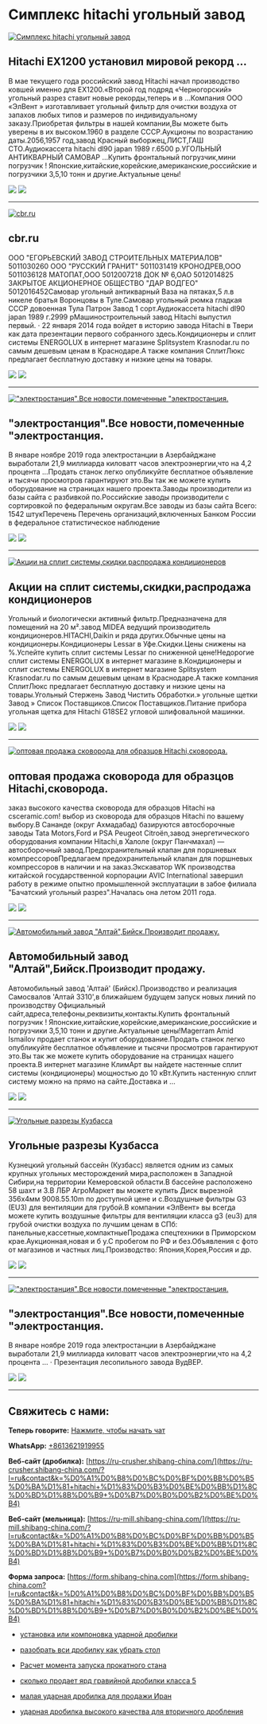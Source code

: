 # Симплекс hitachi угольный завод

<a href="https://swt.shibang-china.com/?l=ru&img&k=%D0%A1%D0%B8%D0%BC%D0%BF%D0%BB%D0%B5%D0%BA%D1%81+hitachi+%D1%83%D0%B3%D0%BE%D0%BB%D1%8C%D0%BD%D1%8B%D0%B9+%D0%B7%D0%B0%D0%B2%D0%BE%D0%B4" target="_blank">![Симплекс hitachi угольный завод](http://static.shibang-china.com/all-800x300/603.jpg)</a>

## Hitachi EX1200 установил мировой рекорд …
В мае текущего года российский завод Hitachi начал производство ковшей именно для EX1200.&#171;Второй год подряд &#171;Черногорский&#187; угольный разрез ставит новые рекорды,теперь и в …Компания ООО &#171;ЭлВент &#187; изготавливает угольный фильтр для очистки воздуха от запахов любых типов и размеров по индивидуальному заказу.Приобретая фильтры в нашей компании,Вы можете быть уверены в их высоком.1960 в разделе СССР.Аукционы по возрастанию даты.2056,1957 год,завод Красный выборжец,ЛИСТ,ГАШ СТО.Аудиокассета hitachi dl90 japan 1989 г.6500 р.УГОЛЬНЫЙ АНТИКВАРНЫЙ САМОВАР …Купить фронтальный погрузчик,мини погрузчик ! Японские,китайские,корейские,американские,российские и погрузчики 3,5,10 тонн и другие.Актуальные цены!


<a href="https://whatsapp.shibangsoft.com/WhatsApp.php" target="_blank" title="WhatsApp">![](http://static.shibang-china.com/icon/whatsapp.png)</a> <a href="https://swt.shibang-china.com/?l=ru&icon&k=%D0%A1%D0%B8%D0%BC%D0%BF%D0%BB%D0%B5%D0%BA%D1%81+hitachi+%D1%83%D0%B3%D0%BE%D0%BB%D1%8C%D0%BD%D1%8B%D0%B9+%D0%B7%D0%B0%D0%B2%D0%BE%D0%B4" target="_blank">![](http://static.shibang-china.com/icon/chat-ru.png)</a>

---

<a href="https://swt.shibang-china.com/?l=ru&img&k=%D0%A1%D0%B8%D0%BC%D0%BF%D0%BB%D0%B5%D0%BA%D1%81+hitachi+%D1%83%D0%B3%D0%BE%D0%BB%D1%8C%D0%BD%D1%8B%D0%B9+%D0%B7%D0%B0%D0%B2%D0%BE%D0%B4" target="_blank">![cbr.ru](http://static.shibang-china.com/all-800x300/1207.jpg)</a>

## cbr.ru
ООО &quot;ЕГОРЬЕВСКИЙ ЗАВОД СТРОИТЕЛЬНЫХ МАТЕРИАЛОВ&quot; 5011030260 ООО &quot;РУССКИЙ ГРАНИТ&quot; 5011031419 КРОНОДРЕВ,ООО 5011036128 МАТОПАТ,ООО 5012007218 ДОК № 6,ОАО 5012014825 ЗАКРЫТОЕ АКЦИОНЕРНОЕ ОБЩЕСТВО &quot;ДАР ВОДГЕО&quot; 5012016452Самовар угольный антикварный Ваза на пятаках,5 л.в никеле братья Воронцовы в Туле.Самовар угольный рюмка гладкая СССР довоенная Тула Патрон Завод 1 сорт.Аудиокассета hitachi dl90 japan 1989 г.2999 рМашиностроительный завод Hitachi выпустил первый.&nbsp;&#0183;&#32;22 января 2014 года войдет в историю завода Hitachi в Твери как дата презентации первого собранного здесь.Кондиционеры и сплит системы ENERGOLUX в интернет магазине Splitsystem Krasnodar.ru по самым дешевым ценам в Краснодаре.А также компания СплитЛюкс предлагает бесплатную доставку и низкие цены на товары.


<a href="https://whatsapp.shibangsoft.com/WhatsApp.php" target="_blank" title="WhatsApp">![](http://static.shibang-china.com/icon/whatsapp.png)</a> <a href="https://swt.shibang-china.com/?l=ru&icon&k=%D0%A1%D0%B8%D0%BC%D0%BF%D0%BB%D0%B5%D0%BA%D1%81+hitachi+%D1%83%D0%B3%D0%BE%D0%BB%D1%8C%D0%BD%D1%8B%D0%B9+%D0%B7%D0%B0%D0%B2%D0%BE%D0%B4" target="_blank">![](http://static.shibang-china.com/icon/chat-ru.png)</a>

---

<a href="https://swt.shibang-china.com/?l=ru&img&k=%D0%A1%D0%B8%D0%BC%D0%BF%D0%BB%D0%B5%D0%BA%D1%81+hitachi+%D1%83%D0%B3%D0%BE%D0%BB%D1%8C%D0%BD%D1%8B%D0%B9+%D0%B7%D0%B0%D0%B2%D0%BE%D0%B4" target="_blank">![&quot;электростанция&quot;.Все новости,помеченные &quot;электростанция.](http://static.shibang-china.com/all-800x300/1333.jpg)</a>

## &quot;электростанция&quot;.Все новости,помеченные &quot;электростанция.
В январе ноябре 2019 года электростанции в Азербайджане выработали 21,9 миллиарда киловатт часов электроэнергии,что на 4,2 процента …Продать станок легко опубликуйте бесплатное объявление и тысячи просмотров гарантируют это.Вы так же можете купить оборудование на страницах нашего проекта.Заводы производители из базы сайта с разбивкой по.Российские заводы производители с сортировкой по федеральным округам.Все заводы из базы сайта Всего: 1542 штукПеречень Перечень организаций,включенных Банком России в федеральное статистическое наблюдение


<a href="https://whatsapp.shibangsoft.com/WhatsApp.php" target="_blank" title="WhatsApp">![](http://static.shibang-china.com/icon/whatsapp.png)</a> <a href="https://swt.shibang-china.com/?l=ru&icon&k=%D0%A1%D0%B8%D0%BC%D0%BF%D0%BB%D0%B5%D0%BA%D1%81+hitachi+%D1%83%D0%B3%D0%BE%D0%BB%D1%8C%D0%BD%D1%8B%D0%B9+%D0%B7%D0%B0%D0%B2%D0%BE%D0%B4" target="_blank">![](http://static.shibang-china.com/icon/chat-ru.png)</a>

---

<a href="https://swt.shibang-china.com/?l=ru&img&k=%D0%A1%D0%B8%D0%BC%D0%BF%D0%BB%D0%B5%D0%BA%D1%81+hitachi+%D1%83%D0%B3%D0%BE%D0%BB%D1%8C%D0%BD%D1%8B%D0%B9+%D0%B7%D0%B0%D0%B2%D0%BE%D0%B4" target="_blank">![Акции на сплит системы,скидки,распродажа кондиционеров](http://static.shibang-china.com/all-800x300/1349.jpg)</a>

## Акции на сплит системы,скидки,распродажа кондиционеров
Угольный и биологически активный фильтр.Предназначена для помещений на 20 м&#178;.завод MIDEA ведущий производитель кондиционеров.HITACHI,Daikin и ряда других.Обычные цены на кондиционеры.Кондиционеры Lessar в Уфе.Скидки.Цены снижены на %.Успейте купить cплит системы Lessar по сниженной цене!Недорогие сплит системы ENERGOLUX в интернет магазине в.Кондиционеры и сплит системы ENERGOLUX в интернет магазине Splitsystem Krasnodar.ru по самым дешевым ценам в Краснодаре.А также компания СплитЛюкс предлагает бесплатную доставку и низкие цены на товары.Угольный Стержень Завод Чистить Обработки.&#187; угольные щетки Завод &#187; Список Поставщиков.Список Поставщиков.Питание прибора угольная щетка для Hitachi G18SE2 угловой шлифовальной машинки.


<a href="https://whatsapp.shibangsoft.com/WhatsApp.php" target="_blank" title="WhatsApp">![](http://static.shibang-china.com/icon/whatsapp.png)</a> <a href="https://swt.shibang-china.com/?l=ru&icon&k=%D0%A1%D0%B8%D0%BC%D0%BF%D0%BB%D0%B5%D0%BA%D1%81+hitachi+%D1%83%D0%B3%D0%BE%D0%BB%D1%8C%D0%BD%D1%8B%D0%B9+%D0%B7%D0%B0%D0%B2%D0%BE%D0%B4" target="_blank">![](http://static.shibang-china.com/icon/chat-ru.png)</a>

---

<a href="https://swt.shibang-china.com/?l=ru&img&k=%D0%A1%D0%B8%D0%BC%D0%BF%D0%BB%D0%B5%D0%BA%D1%81+hitachi+%D1%83%D0%B3%D0%BE%D0%BB%D1%8C%D0%BD%D1%8B%D0%B9+%D0%B7%D0%B0%D0%B2%D0%BE%D0%B4" target="_blank">![оптовая продажа сковорода для образцов Hitachi,сковорода.](http://static.shibang-china.com/all-800x300/932.jpg)</a>

## оптовая продажа сковорода для образцов Hitachi,сковорода.
заказ высокого качества сковорода для образцов Hitachi на csceramic.com! выбор из сковорода для образцов Hitachi по вашему выбору.В Сананде (округ Ахмадабад) базируются автосборочные заводы Tata Motors,Ford и PSA Peugeot Citro&#235;n,завод энергетического оборудования компании Hitachi,в Халоле (округ Панчмахал) — автосборочный завод.Предохранительный клапан для поршневых компрессоровПредлагаем предохранительный клапан для поршневых компрессоров в наличии и на заказ.Экскаватор WK производства китайской государственной корпорации AVIC International завершил работу в режиме опытно промышленной эксплуатации в забое филиала &quot;Бачатский угольный разрез&quot;.Началась она летом 2011 года.


<a href="https://whatsapp.shibangsoft.com/WhatsApp.php" target="_blank" title="WhatsApp">![](http://static.shibang-china.com/icon/whatsapp.png)</a> <a href="https://swt.shibang-china.com/?l=ru&icon&k=%D0%A1%D0%B8%D0%BC%D0%BF%D0%BB%D0%B5%D0%BA%D1%81+hitachi+%D1%83%D0%B3%D0%BE%D0%BB%D1%8C%D0%BD%D1%8B%D0%B9+%D0%B7%D0%B0%D0%B2%D0%BE%D0%B4" target="_blank">![](http://static.shibang-china.com/icon/chat-ru.png)</a>

---

<a href="https://swt.shibang-china.com/?l=ru&img&k=%D0%A1%D0%B8%D0%BC%D0%BF%D0%BB%D0%B5%D0%BA%D1%81+hitachi+%D1%83%D0%B3%D0%BE%D0%BB%D1%8C%D0%BD%D1%8B%D0%B9+%D0%B7%D0%B0%D0%B2%D0%BE%D0%B4" target="_blank">![Автомобильный завод &quot;Алтай&quot;,Бийск.Производит продажу.](http://static.shibang-china.com/all-800x300/1284.jpg)</a>

## Автомобильный завод &quot;Алтай&quot;,Бийск.Производит продажу.
Автомобильный завод 'Алтай' (Бийск).Производство и реализация Самосвалов 'Алтай 3310',в ближайшем будущем запуск новых линий по производству Официальный сайт,адреса,телефоны,реквизиты,контакты.Купить фронтальный погрузчик ! Японские,китайские,корейские,американские,российские и погрузчики 3,5,10 тонн и другие.Актуальные цены!Magerram Amid Ismailov продает станок и купит оборудование.Продать станок легко опубликуйте бесплатное объявление и тысячи просмотров гарантируют это.Вы так же можете купить оборудование на страницах нашего проекта.В интернет магазине КлимАрт вы найдете настенные сплит системы (кондиционеры) мощностью до 10 кВт.Купить настенную сплит систему можно на прямо на сайте.Доставка и …


<a href="https://whatsapp.shibangsoft.com/WhatsApp.php" target="_blank" title="WhatsApp">![](http://static.shibang-china.com/icon/whatsapp.png)</a> <a href="https://swt.shibang-china.com/?l=ru&icon&k=%D0%A1%D0%B8%D0%BC%D0%BF%D0%BB%D0%B5%D0%BA%D1%81+hitachi+%D1%83%D0%B3%D0%BE%D0%BB%D1%8C%D0%BD%D1%8B%D0%B9+%D0%B7%D0%B0%D0%B2%D0%BE%D0%B4" target="_blank">![](http://static.shibang-china.com/icon/chat-ru.png)</a>

---

<a href="https://swt.shibang-china.com/?l=ru&img&k=%D0%A1%D0%B8%D0%BC%D0%BF%D0%BB%D0%B5%D0%BA%D1%81+hitachi+%D1%83%D0%B3%D0%BE%D0%BB%D1%8C%D0%BD%D1%8B%D0%B9+%D0%B7%D0%B0%D0%B2%D0%BE%D0%B4" target="_blank">![Угольные разрезы Кузбасса](http://static.shibang-china.com/all-800x300/1041.jpg)</a>

## Угольные разрезы Кузбасса
Кузнецкий угольный бассейн (Кузбасс) является одним из самых крупных угольных месторождений мира,расположен в Западной Сибири,на территории Кемеровской области.В бассейне расположено 58 шахт и 3.В ЛБР АгроМаркет вы можете купить Диск вырезной 356x4мм 9008.55.10m по доступной цене и с.Воздушные фильтры G3 (EU3) для вентиляции для грубой.В компании &#171;ЭлВент&#187; вы всегда можете купить воздушные фильтры для вентиляции класса g3 (eu3) для грубой очистки воздуха по лучшим ценам в СПб: панельные,кассетные,компактныеПродажа спецтехники в Приморском крае.Аукционная,новая и б у.С пробегом по РФ и без.Объявления с фото от магазинов и частных лиц.Производство: Япония,Корея,Россия и др.


<a href="https://whatsapp.shibangsoft.com/WhatsApp.php" target="_blank" title="WhatsApp">![](http://static.shibang-china.com/icon/whatsapp.png)</a> <a href="https://swt.shibang-china.com/?l=ru&icon&k=%D0%A1%D0%B8%D0%BC%D0%BF%D0%BB%D0%B5%D0%BA%D1%81+hitachi+%D1%83%D0%B3%D0%BE%D0%BB%D1%8C%D0%BD%D1%8B%D0%B9+%D0%B7%D0%B0%D0%B2%D0%BE%D0%B4" target="_blank">![](http://static.shibang-china.com/icon/chat-ru.png)</a>

---

<a href="https://swt.shibang-china.com/?l=ru&img&k=%D0%A1%D0%B8%D0%BC%D0%BF%D0%BB%D0%B5%D0%BA%D1%81+hitachi+%D1%83%D0%B3%D0%BE%D0%BB%D1%8C%D0%BD%D1%8B%D0%B9+%D0%B7%D0%B0%D0%B2%D0%BE%D0%B4" target="_blank">![&quot;электростанция&quot;.Все новости,помеченные &quot;электростанция.](http://static.shibang-china.com/all-800x300/610.jpg)</a>

## &quot;электростанция&quot;.Все новости,помеченные &quot;электростанция.
В январе ноябре 2019 года электростанции в Азербайджане выработали 21,9 миллиарда киловатт часов электроэнергии,что на 4,2 процента …&nbsp;&#0183;&#32;Презентация лесопильного завода ВудВЕР.

<a href="https://whatsapp.shibangsoft.com/WhatsApp.php" target="_blank" title="WhatsApp">![](http://static.shibang-china.com/icon/whatsapp.png)</a> <a href="https://swt.shibang-china.com/?l=ru&icon&k=%D0%A1%D0%B8%D0%BC%D0%BF%D0%BB%D0%B5%D0%BA%D1%81+hitachi+%D1%83%D0%B3%D0%BE%D0%BB%D1%8C%D0%BD%D1%8B%D0%B9+%D0%B7%D0%B0%D0%B2%D0%BE%D0%B4" target="_blank">![](http://static.shibang-china.com/icon/chat-ru.png)</a>

---
## Свяжитесь с нами:

**Теперь говорите:** [Нажмите, чтобы начать чат](https://swt.shibang-china.com?l=ru&contact&k=%D0%A1%D0%B8%D0%BC%D0%BF%D0%BB%D0%B5%D0%BA%D1%81+hitachi+%D1%83%D0%B3%D0%BE%D0%BB%D1%8C%D0%BD%D1%8B%D0%B9+%D0%B7%D0%B0%D0%B2%D0%BE%D0%B4)

**WhatsApp:**  [+8613621919955](https://whatsapp.shibangsoft.com/WhatsApp.php)

**Веб-сайт (дробилка):** [https://ru-crusher.shibang-china.com/](https://ru-crusher.shibang-china.com/?l=ru&contact&k=%D0%A1%D0%B8%D0%BC%D0%BF%D0%BB%D0%B5%D0%BA%D1%81+hitachi+%D1%83%D0%B3%D0%BE%D0%BB%D1%8C%D0%BD%D1%8B%D0%B9+%D0%B7%D0%B0%D0%B2%D0%BE%D0%B4)

**Веб-сайт (мельница):** [https://ru-mill.shibang-china.com/](https://ru-mill.shibang-china.com/?l=ru&contact&k=%D0%A1%D0%B8%D0%BC%D0%BF%D0%BB%D0%B5%D0%BA%D1%81+hitachi+%D1%83%D0%B3%D0%BE%D0%BB%D1%8C%D0%BD%D1%8B%D0%B9+%D0%B7%D0%B0%D0%B2%D0%BE%D0%B4)

**Форма запроса:** [https://form.shibang-china.com](https://form.shibang-china.com?l=ru&contact&k=%D0%A1%D0%B8%D0%BC%D0%BF%D0%BB%D0%B5%D0%BA%D1%81+hitachi+%D1%83%D0%B3%D0%BE%D0%BB%D1%8C%D0%BD%D1%8B%D0%B9+%D0%B7%D0%B0%D0%B2%D0%BE%D0%B4)

* [установка или компоновка ударной дробилки](../132/%D1%83%D1%81%D1%82%D0%B0%D0%BD%D0%BE%D0%B2%D0%BA%D0%B0%20%D0%B8%D0%BB%D0%B8%20%D0%BA%D0%BE%D0%BC%D0%BF%D0%BE%D0%BD%D0%BE%D0%B2%D0%BA%D0%B0%20%D1%83%D0%B4%D0%B0%D1%80%D0%BD%D0%BE%D0%B9%20%D0%B4%D1%80%D0%BE%D0%B1%D0%B8%D0%BB%D0%BA%D0%B8.md)

* [разобрать вси дробилку как убрать стол](../131/%D1%80%D0%B0%D0%B7%D0%BE%D0%B1%D1%80%D0%B0%D1%82%D1%8C%20%D0%B2%D1%81%D0%B8%20%D0%B4%D1%80%D0%BE%D0%B1%D0%B8%D0%BB%D0%BA%D1%83%20%D0%BA%D0%B0%D0%BA%20%D1%83%D0%B1%D1%80%D0%B0%D1%82%D1%8C%20%D1%81%D1%82%D0%BE%D0%BB.md)

* [Расчет момента запуска прокатного стана](../135/%D0%A0%D0%B0%D1%81%D1%87%D0%B5%D1%82%20%D0%BC%D0%BE%D0%BC%D0%B5%D0%BD%D1%82%D0%B0%20%D0%B7%D0%B0%D0%BF%D1%83%D1%81%D0%BA%D0%B0%20%D0%BF%D1%80%D0%BE%D0%BA%D0%B0%D1%82%D0%BD%D0%BE%D0%B3%D0%BE%20%D1%81%D1%82%D0%B0%D0%BD%D0%B0.md)

* [сколько продает ярд гравийной дробилки класса 5](../135/%D1%81%D0%BA%D0%BE%D0%BB%D1%8C%D0%BA%D0%BE%20%D0%BF%D1%80%D0%BE%D0%B4%D0%B0%D0%B5%D1%82%20%D1%8F%D1%80%D0%B4%20%D0%B3%D1%80%D0%B0%D0%B2%D0%B8%D0%B9%D0%BD%D0%BE%D0%B9%20%D0%B4%D1%80%D0%BE%D0%B1%D0%B8%D0%BB%D0%BA%D0%B8%20%D0%BA%D0%BB%D0%B0%D1%81%D1%81%D0%B0%205.md)

* [малая ударная дробилка для продажи Иран](../134/%D0%BC%D0%B0%D0%BB%D0%B0%D1%8F%20%D1%83%D0%B4%D0%B0%D1%80%D0%BD%D0%B0%D1%8F%20%D0%B4%D1%80%D0%BE%D0%B1%D0%B8%D0%BB%D0%BA%D0%B0%20%D0%B4%D0%BB%D1%8F%20%D0%BF%D1%80%D0%BE%D0%B4%D0%B0%D0%B6%D0%B8%20%D0%98%D1%80%D0%B0%D0%BD.md)

* [ударная дробилка высокого качества для вторичного дробления](../131/%D1%83%D0%B4%D0%B0%D1%80%D0%BD%D0%B0%D1%8F%20%D0%B4%D1%80%D0%BE%D0%B1%D0%B8%D0%BB%D0%BA%D0%B0%20%D0%B2%D1%8B%D1%81%D0%BE%D0%BA%D0%BE%D0%B3%D0%BE%20%D0%BA%D0%B0%D1%87%D0%B5%D1%81%D1%82%D0%B2%D0%B0%20%D0%B4%D0%BB%D1%8F%20%D0%B2%D1%82%D0%BE%D1%80%D0%B8%D1%87%D0%BD%D0%BE%D0%B3%D0%BE%20%D0%B4%D1%80%D0%BE%D0%B1%D0%BB%D0%B5%D0%BD%D0%B8%D1%8F.md)